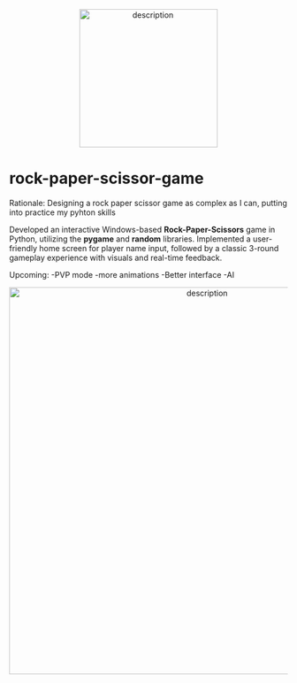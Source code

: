 <div align="center">
<img src="https://github.com/user-attachments/assets/7b3d3735-92ce-40a0-8bba-1da22cd486d1" alt="description" width="250"/>
</div>

# rock-paper-scissor-game
Rationale: Designing a rock paper scissor game as complex as I can, putting into practice my pyhton skills

Developed an interactive Windows-based **Rock-Paper-Scissors** game in Python, utilizing the **pygame** and **random** libraries. 
Implemented a user-friendly home screen for player name input, followed by a classic 3-round gameplay experience with visuals and real-time feedback.

Upcoming:
    -PVP mode
    -more animations
    -Better interface 
    -AI

<div align="center">
<img src="https://github.com/user-attachments/assets/335151a1-c7e1-4499-83a3-c7c0ebd7783c" alt="description" width="700"/>
</div> 
